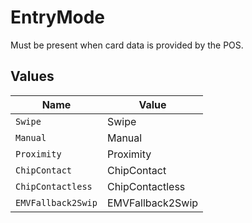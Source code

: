# EntryMode

Must be present when card data is provided by the POS.



## Values

| Name               | Value              |
| ------------------ | ------------------ |
| `Swipe`            | Swipe              |
| `Manual`           | Manual             |
| `Proximity`        | Proximity          |
| `ChipContact`      | ChipContact        |
| `ChipContactless`  | ChipContactless    |
| `EMVFallback2Swip` | EMVFallback2Swip   |